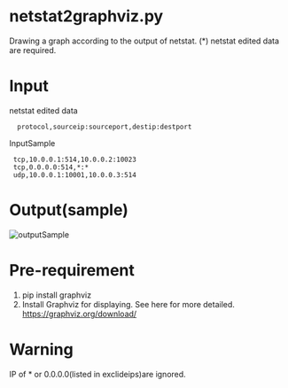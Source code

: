 # netstat2graphviz.py
  Drawing a graph according to the output of netstat.
  (*) netstat edited data are required.

# Input
  netstat edited data
  ```
    protocol,sourceip:sourceport,destip:destport
  ```
  InputSample
  ```
   tcp,10.0.0.1:514,10.0.0.2:10023
   tcp,0.0.0.0:514,*:*
   udp,10.0.0.1:10001,10.0.0.3:514
  ```

# Output(sample)
![outputSample](https://user-images.githubusercontent.com/9582252/120920419-a4dc7600-c6f9-11eb-81a4-6b8f3a938738.png)


# Pre-requirement
  1. pip install graphviz
  2. Install Graphviz for displaying.
     See here for more detailed.
     https://graphviz.org/download/

# Warning
  IP of * or 0.0.0.0(listed in exclideips)are ignored.
